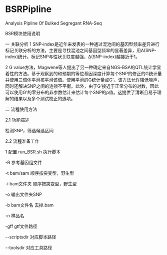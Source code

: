 # BSRPipline
 Analysis Pipline Of Bulked Segregant RNA-Seq
 
BSR模块使用说明

一 关联分析
1 SNP-index是近年来发表的一种通过混池间的基因型频率差异进行标记关联分析的方法，主要是寻找混池之间基因型频率的显著差异，用Δ(SNP-index)统计。标记SNP与性状关联度越强，Δ(SNP-index)越接近于1。

2 G value方法，Magwene等人提出了另一种确定来自NGS-BSA的QTL统计学显着性的方法。基于观察到的和预期的等位基因深度计算每个SNP的修正的G统计量并使用三倍体平滑核平滑该值。使用平滑的G统计量或G'。该方法允许降低噪声，同时还解决SNP之间的连锁不平衡。此外，由于G'接近于正常分布的对数，因此可以使用G'的零分布的非参数估计来估计每个SNP的p值。这提供了清晰且易于理解的结果以及多个测试校正的选项。

二 流程使用方法

2.1 功能描述

检测SNP，筛选候选区间

2.2 流程准备工作

1 配置 run_BSR.sh 执行脚本

-R 参考基因组文件

-t bam/sam 顺序按突变型，野生型

-i bam文件夹 顺序按突变型，野生型

-o 输出文件夹SNP

-b bam文件名 去掉.bam

-n 样品名

-gff gtf文件路径

--scriptsdir 对应脚本路径

--toolsdir 对应工具路径
